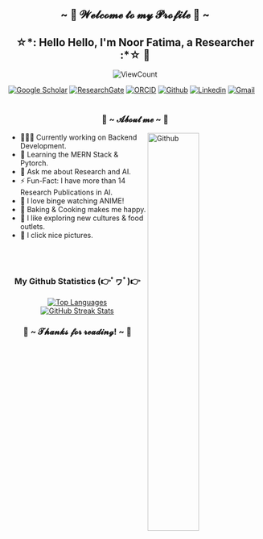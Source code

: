 <h2 align="center">~ 💖 𝓦𝓮𝓵𝓬𝓸𝓶𝓮 𝓽𝓸 𝓶𝔂 𝓟𝓻𝓸𝓯𝓲𝓵𝓮 💖 ~</h2>
<h2 align="center">☆*: Hello Hello, I'm Noor Fatima, a Researcher :*☆ 🚀</h2>
<div align="center"><p align="center">
  <img alt="ViewCount" src="https://views.whatilearened.today/views/github/thenoorfatima/thenoorfatima.svg" />
</p></div>

[![Google Scholar](https://img.shields.io/badge/-Scholar-yellow?style=flat&logo=Google&logoColor=white)](https://scholar.google.com/citations?user=8A0IAUUAAAAJ&hl=en)
[![ResearchGate](https://img.shields.io/badge/-ResearchGate-darkblue?style=flat&logo=&logoColor=white)](https://www.researchgate.net/profile/Noor-Fatima-26)
[![ORCID](https://img.shields.io/badge/-ORCID-green?style=flat&logo=&logoColor=white)](https://orcid.org/0000-0002-9245-7352)
[![Github](https://img.shields.io/badge/-Github-000?style=flat&logo=Github&logoColor=white)](https://github.com/thenoorfatima)
[![Linkedin](https://img.shields.io/badge/-LinkedIn-blue?style=flat&logo=Linkedin&logoColor=white)](https://www.linkedin.com/in/thenoorfatima/)
[![Gmail](https://img.shields.io/badge/-Gmail-c14438?style=flat&logo=Gmail&logoColor=white)](mailto:noor14fatima@gmail.com)
&nbsp;<br><br>

<h3 align="center"> 🦊 ~ 𝓐𝓫𝓸𝓾𝓽 𝓶𝓮 ~ 🦊 </h3>
<img width="45%" align="right" alt="Github" src="https://i2.wp.com/images2.fanpop.com/image/photos/13700000/Hii-chan-reading-a-book-anime-13788231-960-540.gif" align="right" />

- 👨🏽‍💻 Currently working on Backend Development.
- 🌱 Learning the MERN Stack & Pytorch.
- 💬 Ask me about Research and AI.
- ⚡️ Fun-Fact: I have more than 14 Research Publications in AI.
- 🎈 I love binge watching ANIME!
- 🍰 Baking & Cooking makes me happy.
- 🍔 I like exploring new cultures & food outlets.
- 📸 I click nice pictures.
  
&nbsp; <br><br>
<div align="center">
  <h3> My Github Statistics  (👉ﾟヮﾟ)👉</h3>
  <div>
    <a href="https://github.com/thenoorfatima">
      <img src="https://github-readme-stats.vercel.app/api/top-langs/?username=thenoorfatima&layout=compact" alt="Top Languages">
    </a>
  </div>
  <div>
    <a href="https://github.com/thenoorfatima">
      <img src="https://streak-stats.demolab.com/?user=thenoorfatima&date_format=n%2Fj%5B%2FY%5D" alt="GitHub Streak Stats">
    </a>
  </div>
</div>
<h3 align="center">💖 ~ 𝓣𝓱𝓪𝓷𝓴𝓼 𝓯𝓸𝓻 𝓻𝓮𝓪𝓭𝓲𝓷𝓰! ~ 💖</h3>
